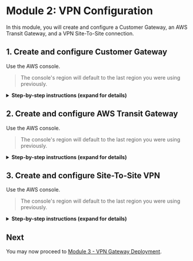 # Module 2: VPN Configuration

In this module, you will create and configure a Customer Gateway, an AWS Transit Gateway,  and a VPN Site-To-Site connection.

## 1. Create and configure Customer Gateway

Use the AWS console.

> The console's region will default to the last region you were using previously. 

<details>
<summary><strong>Step-by-step instructions (expand for details)</strong></summary><p>

1. In the AWS Management Console choose **Services** then select **VPC** under Networking & Content Delivery.

2. Choose **Customer Gateways** on the left pan under 'Virtual Private Network (VPN)' section.

3. Choose **Create Customer Gateway**.

4. Input `OnPrem VPN Gateway` as the 'Name'.

5. Choose **Dynamic** for Routing.

6. Input the IP Address noted from the last step of section 1 in Module 1 as the 'IP Address'.

7. Leave other fields with default settings and choose **Create Customer Gateway**.

</p></details>

## 2. Create and configure AWS Transit Gateway

Use the AWS console.

> The console's region will default to the last region you were using previously. 

<details>
<summary><strong>Step-by-step instructions (expand for details)</strong></summary><p>

1. In the AWS Management Console choose **Services** then select **VPC** under Networking & Content Delivery.

2. Choose **Transit Gateways** on the left pan under 'Transit Gateways' section.

3. Choose **Create Transit Gateway**.

4. Input `VPN Transit Gateway` as the 'Name Tag' and 'Description'.

5. Leave other fields with default settings and choose **Create Transit Gateway**.

6. Choose **Transit Gateway Attachments** on the left pan under 'Transit Gateways' section.

7. Choose **Create Transit Gateway Attachment**.

8. Select the Transit Gateway we just created from the drop-down menue of **Transit Gateway ID**.

9. Select **VPC**.

10. Input `VPC Attachment` as the 'Attachment name tag'.

11. Select the xxxx-aws-vpc from the drop-down menue of **VPC ID**.

12. Leave other fields with default settings and choose **Create attachment**.

</p></details>

## 3. Create and configure Site-To-Site VPN

Use the AWS console.

> The console's region will default to the last region you were using previously. 

<details>
<summary><strong>Step-by-step instructions (expand for details)</strong></summary><p>

1. In the AWS Management Console choose **Services** then select **VPC** under Networking & Content Delivery.

2. Choose **Site-To-Site VPN Connections** on the left pan under 'Virtual Private Network (VPN)' section.

3. Choose **Create VPN Connection**.

4. Input `OnPrem AWS VPN Connection` as the 'Name Tag'.

5. Choose **Transit Gateway** as 'Target Gateway Type'.

6. Select the Transit Gateway we just created from the drop-down menue of **Transit Gateway**.

7. Choose **Existing** as 'Customer Gateway'.

8. Select the Customer Gateway we just created from the drop-down menue of **Customer Gateway ID**.

9. Leave other fields with default settings and choose **Create VPN Connection**. Choose **Close**.

10. Select the VPN Connection we just created and choose **Download Configuration** on the top.

11. Select **Generic** as 'Vendor' and choose **Download**. Keep the VPN Connection configuration file, we will use it in Module 3.

12. The 'state' will remain pending and if you choose **Tunnel Details** from the bottom you can see both 'Tunnel 1' and 'Tunnel 2' are down which is expected as we didn't yet create the Customer VPN Gateway.

</p></details>


## Next

You may now proceed to [Module 3 - VPN Gateway Deployment](../3_VPNGatewayDeployment).
